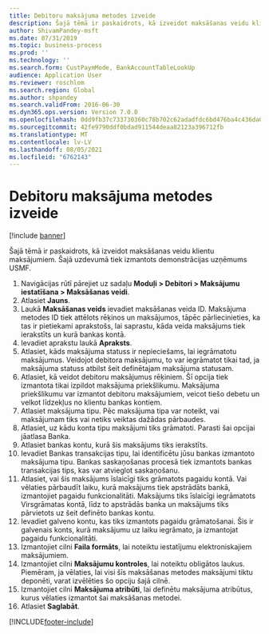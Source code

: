 ```yaml
---
title: Debitoru maksājuma metodes izveide
description: Šajā tēmā ir paskaidrots, kā izveidot maksāšanas veidu klientu maksājumiem.
author: ShivamPandey-msft
ms.date: 07/31/2019
ms.topic: business-process
ms.prod: ''
ms.technology: ''
ms.search.form: CustPaymMode, BankAccountTableLookUp
audience: Application User
ms.reviewer: roschlom
ms.search.region: Global
ms.author: shpandey
ms.search.validFrom: 2016-06-30
ms.dyn365.ops.version: Version 7.0.0
ms.openlocfilehash: 0dd9fb37c733730360c78b702c62adadfdc6bd476ba4c436da08c86a9ad7ff55
ms.sourcegitcommit: 42fe9790ddf0bdad911544deaa82123a396712fb
ms.translationtype: MT
ms.contentlocale: lv-LV
ms.lasthandoff: 08/05/2021
ms.locfileid: "6762143"
---
```

# <a name="establish-customer-method-of-payment"></a>Debitoru maksājuma metodes izveide

[!include [banner](../../includes/banner.md)]

Šajā tēmā ir paskaidrots, kā izveidot maksāšanas veidu klientu maksājumiem. Šajā uzdevumā tiek izmantots demonstrācijas uzņēmums USMF.

1. Navigācijas rūtī pārejiet uz sadaļu **Moduļi > Debitori > Maksājumu iestatīšana > Maksāšanas veidi**.
2. Atlasiet **Jauns**.
3. Laukā **Maksāšanas veids** ievadiet maksāšanas veida ID. Maksājuma metodes ID tiek attēlots rēķinos un maksājumos, tāpēc pārliecinieties, ka tas ir pietiekami aprakstošs, lai saprastu, kāda veida maksājums tiek ierakstīts un kurā bankas kontā.  
4. Ievadiet aprakstu laukā **Apraksts**.
5. Atlasiet, kāds maksājuma statuss ir nepieciešams, lai iegrāmatotu maksājumus. Veidojot debitora maksājumu, to var iegrāmatot tikai tad, ja maksājuma statuss atbilst šeit definētajam maksājuma statusam.  
6. Atlasiet, kā veidot debitoru maksājumus rēķiniem. Šī opcija tiek izmantota tikai izpildot maksājuma priekšlikumu. Maksājuma priekšlikumu var izmantot debitoru maksājumiem, veicot tiešo debetu un velkot līdzekļus no klientu bankas kontiem.  
7. Atlasiet maksājuma tipu. Pēc maksājuma tipa var noteikt, vai maksājumam tiks vai netiks veiktas dažādas pārbaudes.  
8. Atlasiet, uz kādu konta tipu maksājumi tiks grāmatoti. Parasti šai opcijai jāatlasa Banka.  
9. Atlasiet bankas kontu, kurā šis maksājums tiks ierakstīts.
10. Ievadiet Bankas transakcijas tipu, lai identificētu jūsu bankas izmantoto maksājuma tipu. Bankas saskaņošanas procesā tiek izmantots bankas transakcijas tips, kas var atvieglot saskaņošanu.  
11. Atlasiet, vai šis maksājums īslaicīgi tiks grāmatots pagaidu kontā. Vai vēlaties pārbaudīt laiku, kurā maksājums tiek apstrādāts bankā, izmantojiet pagaidu funkcionalitāti. Maksājums tiks īslaicīgi iegrāmatots Virsgrāmatas kontā, līdz to apstrādās banka un maksājums tiks pārvietots uz šeit definēto bankas kontu.  
12. Ievadiet galveno kontu, kas tiks izmantots pagaidu grāmatošanai. Šis ir galvenais konts, kurā maksājumu uz laiku iegrāmato, ja izmantojat pagaidu funkcionalitāti.  
13. Izmantojiet cilni **Faila formāts**, lai noteiktu iestatījumu elektroniskajiem maksājumiem.
14. Izmantojiet cilni **Maksājumu kontroles**, lai noteiktu obligātos laukus. Piemēram, ja vēlaties, lai visi šīs maksāšanas metodes maksājumi tiktu deponēti, varat izvēlēties šo opciju šajā cilnē.  
15. Izmantojiet cilni **Maksājuma atribūti**, lai definētu maksājuma atribūtus, kurus vēlaties izmantot šai maksāšanas metodei.
16. Atlasiet **Saglabāt**.



[!INCLUDE[footer-include](../../../includes/footer-banner.md)]